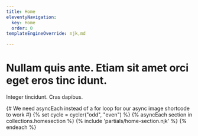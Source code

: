 ```yaml
---
title: Home
eleventyNavigation:
  key: Home
  order: 0
templateEngineOverride: njk,md

---
```



# Nullam quis ante. Etiam sit amet orci eget eros tinc idunt.

Integer tincidunt. Cras dapibus.


{# We need asyncEach instead of a for loop for our async image shortcode to work #}
{% set cycle = cycler("odd", "even") %}
{% asyncEach section in collections.homesection %}
{% include 'partials/home-section.njk' %}
{% endeach %}
